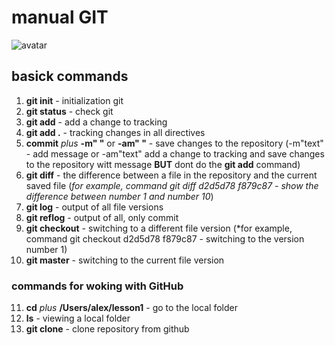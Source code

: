 # manual GIT 
![avatar](https://miro.medium.com/max/1200/1*hED79iPpQEcVg4R7BJs3SA.jpeg)
## basick commands

1. **git init** - initialization git
2. **git status** - check git
3. **git add** - add a change to tracking
4. **git add .** - tracking changes in all directives
5. **commit** *plus* **-m" "** or **-am" "** - save changes to the repository (-m"text" - add message or -am"text" add a change to tracking and save changes to the repository witt message **BUT** dont do the **git add** command)
6. **git diff** - the difference between a file in the repository and the current saved file (*for example, command git diff d2d5d78 f879c87 - show the difference between number 1 and number 10*)
7. **git log** - output of all file versions
8. **git reflog** - output of all, only commit
9. **git checkout** - switching to a different file version (*for example, command git checkout d2d5d78 f879c87 - switching to the version number 1)
10. **git master** - switching to the current file version

### commands for woking with GitHub

11. **cd** *plus* **/Users/alex/lesson1** - go to the local folder
12. **ls** - viewing a local folder
13. **git clone** - clone repository from github